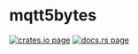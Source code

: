 # mqtt5bytes

[![crates.io page](https://img.shields.io/crates/v/mqtt5bytes.svg)](https://crates.io/crates/mqtt5bytes)
[![docs.rs page](https://docs.rs/mqtt5bytes/badge.svg)](https://docs.rs/mqtt5bytes)
